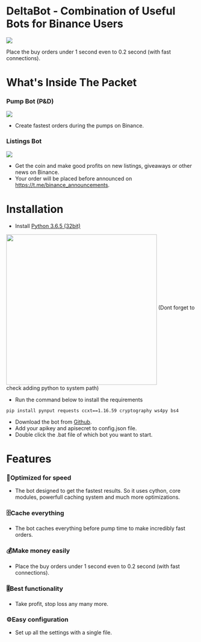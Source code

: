 # DeltaBot - Combination of Useful Bots for Binance Users
![](https://image.ibb.co/kpCga9/make_money.jpg)

Place the buy orders under 1 second even to 0.2 second (with fast connections). 

# What's Inside The Packet
### Pump Bot (P&D)
![](https://image.ibb.co/hwBaRe/ornek.png)
* Create fastest orders during the pumps on Binance.

### Listings Bot
![](https://image.ibb.co/bFtKKz/binance_new_listings.jpg)

* Get the coin and make good profits on new listings, giveaways or other news on Binance. 
* Your order will be placed before announced on https://t.me/binance_announcements. 

# Installation  
* Install [Python 3.6.5 (32bit)](https://www.python.org/ftp/python/3.6.5/python-3.6.5.exe)
<img align="middle" width="400" src="https://image.ibb.co/n95BK9/add_python_to_system_path.png"> 
(Dont forget to check adding python to system path)

* Run the command below to install the requirements
```
pip install pynput requests ccxt==1.16.59 cryptography ws4py bs4
```
* Download the bot from [Github](https://github.com/lukacci/deltabot/archive/master.zip). 
* Add your apikey and apisecret to config.json file. 
* Double click the .bat file of which bot you want to start. 

# Features
### 🚀Optimized for speed 
* The bot designed to get the fastest results. 
So it uses cython, core modules, powerfull caching system and much more optimizations.
### 🗄️Cache everything
* The bot caches everything before pump time to make incredibly fast orders. 
### 💰Make money easily
* Place the buy orders under 1 second even to 0.2 second (with fast connections). 
### 🎚️Best functionality
* Take profit, stop loss any many more. 
### ⚙️Easy configuration 
* Set up all the settings with a single file. 
  
  


